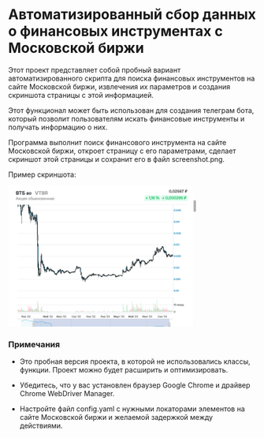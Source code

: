 # Автоматизированный сбор данных о финансовых инструментах с Московской биржи

Этот проект представляет собой пробный вариант автоматизированного скрипта для поиска финансовых инструментов на сайте 
Московской биржи, извлечения их параметров и создания скриншота страницы с этой информацией. 

Этот функционал может быть использован для создания телеграм бота, 
который позволит пользователям искать финансовые инструменты и получать информацию о них.

Программа выполнит поиск финансового инструмента на сайте Московской биржи, 
откроет страницу с его параметрами, сделает скриншот этой страницы и сохранит его в файл screenshot.png.

Пример скриншота:

<img src="screenshot.png" height="286" width="381"/>


### Примечания

- Это пробная версия проекта, в которой не использовались классы, функции. Проект можно будет расширить и оптимизировать.

- Убедитесь, что у вас установлен браузер Google Chrome и драйвер Chrome WebDriver Manager.

- Настройте файл config.yaml с нужными локаторами элементов на сайте Московской биржи и желаемой задержкой между действиями.


